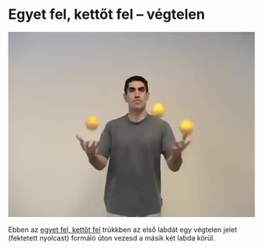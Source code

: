 # Egyet fel, kettőt fel – végtelen

![oneuptwoupinfinity](/site/videos/poster/oneuptwoupinfinity.jpg)

Ebben az [egyet fel, kettőt fel](/site/hu/egyet-fel-kettot-fel-merleg/README.md) trükkben az első labdát egy végtelen jelet (fektetett nyolcast) formáló úton vezesd a másik két labda körül.


